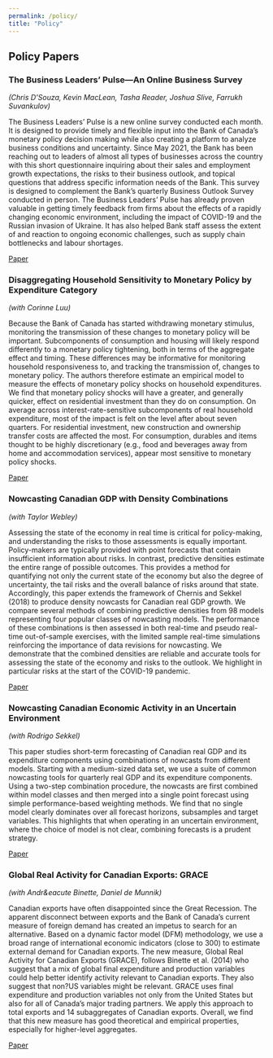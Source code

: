 ```yaml
---
permalink: /policy/
title: "Policy"
---
```


## Policy Papers

### The Business Leaders’ Pulse—An Online Business Survey
*(Chris D'Souza, Kevin MacLean, Tasha Reader, Joshua Slive, Farrukh Suvankulov)*

The Business Leaders’ Pulse is a new online survey conducted each month. It is designed to provide timely and flexible input into the Bank of Canada’s monetary policy decision making while also creating a platform to analyze business conditions and uncertainty. Since May 2021, the Bank has been reaching out to leaders of almost all types of businesses across the country with this short questionnaire inquiring about their sales and employment growth expectations, the risks to their business outlook, and topical questions that address specific information needs of the Bank. This survey is designed to complement the Bank’s quarterly Business Outlook Survey conducted in person. The Business Leaders’ Pulse has already proven valuable in getting timely feedback from firms about the effects of a rapidly changing economic environment, including the impact of COVID-19 and the Russian invasion of Ukraine. It has also helped Bank staff assess the extent of and reaction to ongoing economic challenges, such as supply chain bottlenecks and labour shortages.

[Paper](https://www.bankofcanada.ca/2022/06/staff-discussion-paper-2022-14/)

### Disaggregating Household Sensitivity to Monetary Policy by Expenditure Category
*(with Corinne Luu)*

Because the Bank of Canada has started withdrawing monetary stimulus, monitoring the transmission of these changes to monetary policy will be important. Subcomponents of consumption and housing will likely respond differently to a monetary policy tightening, both in terms of the aggregate effect and timing. These differences may be informative for monitoring household responsiveness to, and tracking the transmission of, changes to monetary policy. The authors therefore estimate an empirical model to measure the effects of monetary policy shocks on household expenditures. We find that monetary policy shocks will have a greater, and generally quicker, effect on residential investment than they do on consumption. On average across interest-rate-sensitive subcomponents of real household expenditure, most of the impact is felt on the level after about seven quarters. For residential investment, new construction and ownership transfer costs are affected the most. For consumption, durables and items thought to be highly discretionary (e.g., food and beverages away from home and accommodation services), appear most sensitive to monetary policy shocks.

[Paper](https://www.bankofcanada.ca/2018/10/staff-analytical-note-2018-32/)

### Nowcasting Canadian GDP with Density Combinations
*(with Taylor Webley)*

Assessing the state of the economy in real time is critical for policy-making, and understanding the risks to those assessments is equally important. Policy-makers are typically provided with point forecasts that contain insufficient information about risks. In contrast, predictive densities estimate the entire range of possible outcomes. This provides a method for quantifying not only the current state of the economy but also the degree of uncertainty, the tail risks and the overall balance of risks around that state. Accordingly, this paper extends the framework of Chernis and Sekkel (2018) to produce density nowcasts for Canadian real GDP growth. We compare several methods of combining predictive densities from 98 models representing four popular classes of nowcasting models. The performance of these combinations is then assessed in both real-time and pseudo real-time out-of-sample exercises, with the limited sample real-time simulations reinforcing the importance of data revisions for nowcasting. We demonstrate that the combined densities are reliable and accurate tools for assessing the state of the economy and risks to the outlook. We highlight in particular risks at the start of the COVID-19 pandemic.

[Paper](https://www.bankofcanada.ca/2022/05/staff-discussion-paper-2022-12/)

### Nowcasting Canadian Economic Activity in an Uncertain Environment
*(with Rodrigo Sekkel)*

This paper studies short-term forecasting of Canadian real GDP and its expenditure components using combinations of nowcasts from different models. Starting with a medium-sized data set, we use a suite of common nowcasting tools for quarterly real GDP and its expenditure components. Using a two-step combination procedure, the nowcasts are first combined within model classes and then merged into a single point forecast using simple performance-based weighting methods. We find that no single model clearly dominates over all forecast horizons, subsamples and target variables. This highlights that when operating in an uncertain environment, where the choice of model is not clear, combining forecasts is a prudent strategy.

[Paper](https://www.bankofcanada.ca/2018/08/staff-discussion-paper-2018-9/)

### Global Real Activity for Canadian Exports: GRACE
*(with Andr&eacute Binette, Daniel de Munnik)*

Canadian exports have often disappointed since the Great Recession. The apparent disconnect between exports and the Bank of Canada’s current measure of foreign demand has created an impetus to search for an alternative. Based on a dynamic factor model (DFM) methodology, we use a broad range of international economic indicators (close to 300) to estimate external demand for Canadian exports. The new measure, Global Real Activity for Canadian Exports (GRACE), follows Binette et al. (2014) who suggest that a mix of global final expenditure and production variables could help better identify activity relevant to Canadian exports. They also suggest that non?US variables might be relevant. GRACE uses final expenditure and production variables not only from the United States but also for all of Canada’s major trading partners. We apply this approach to total exports and 14 subaggregates of Canadian exports. Overall, we find that this new measure has good theoretical and empirical properties, especially for higher-level aggregates.

[Paper](https://www.bankofcanada.ca/2017/01/staff-discussion-paper-2017-2/)
